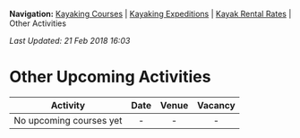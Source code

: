 **Navigation:** [Kayaking Courses](index) &#124; [Kayaking Expeditions](expedition) &#124; [Kayak Rental Rates](rental) &#124; Other Activities

_Last Updated: 21 Feb 2018 16:03_
# Other Upcoming Activities

Activity | Date | Venue | Vacancy
:---:|:---:|:---:|:---:
No upcoming courses yet|-|-|-

